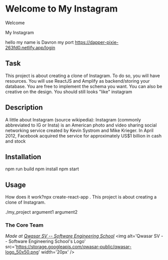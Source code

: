 # Welcome to My Instagram

Welcome

My Instagram

hello my name is Davron my port https://dapper-pixie-263fd0.netlify.app/login

## Task

This project is about creating a clone of Instagram.
To do so, you will have resources. You will use ReactJS and Amplify as backend/storing your database.
You are free to implement the schema you want.
You can also be creative on the design. You should still looks "like" instagram

## Description

A little about Instagram (source wikipedia):
Instagram (commonly abbreviated to IG or Insta) is an American photo and video sharing social networking service created by Kevin Systrom and Mike Krieger. In April 2012, Facebook acquired the service for approximately US$1 billion in cash and stock

## Installation

npm run build
npm install
npm start

## Usage

How does it work?npx create-react-app .
This project is about creating a clone of Instagram.

./my_project argument1 argument2

### The Core Team

<span><i>Made at <a href='https://qwasar.io'>Qwasar SV -- Software Engineering School</a></i></span>
<span><img alt='Qwasar SV -- Software Engineering School's Logo' src='https://storage.googleapis.com/qwasar-public/qwasar-logo_50x50.png' width='20px' /></span>
